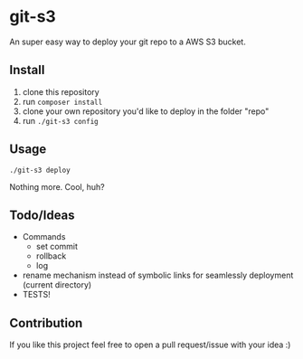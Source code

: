 git-s3
======

An super easy way to deploy your git repo to a AWS S3 bucket.


## Install
1. clone this repository
2. run `composer install`
3. clone your own repository you'd like to deploy in the folder "repo"
4. run `./git-s3 config`

## Usage
```
./git-s3 deploy
```
Nothing more. Cool, huh?

## Todo/Ideas
* Commands
    * set commit
    * rollback
    * log
* rename mechanism instead of symbolic links for seamlessly deployment (current directory)
* TESTS!

## Contribution
If you like this project feel free to open a pull request/issue with your idea :)
